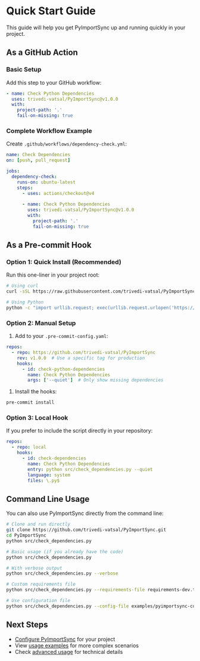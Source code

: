 # Quick Start Guide

This guide will help you get PyImportSync up and running quickly in your project.

## As a GitHub Action

### Basic Setup

Add this step to your GitHub workflow:

```yaml
- name: Check Python Dependencies
  uses: trivedi-vatsal/PyImportSync@v1.0.0
  with:
    project-path: '.'
    fail-on-missing: true
```

### Complete Workflow Example

Create `.github/workflows/dependency-check.yml`:

```yaml
name: Check Dependencies
on: [push, pull_request]

jobs:
  dependency-check:
    runs-on: ubuntu-latest
    steps:
      - uses: actions/checkout@v4
      
      - name: Check Python Dependencies
        uses: trivedi-vatsal/PyImportSync@v1.0.0
        with:
          project-path: '.'
          fail-on-missing: true
```

## As a Pre-commit Hook

### Option 1: Quick Install (Recommended)

Run this one-liner in your project root:

```bash
# Using curl
curl -sSL https://raw.githubusercontent.com/trivedi-vatsal/PyImportSync/main/scripts/install_dep_check.sh | bash

# Using Python
python -c "import urllib.request; exec(urllib.request.urlopen('https://raw.githubusercontent.com/trivedi-vatsal/PyImportSync/main/scripts/install_dep_check.py').read())"
```

### Option 2: Manual Setup

1. Add to your `.pre-commit-config.yaml`:

```yaml
repos:
  - repo: https://github.com/trivedi-vatsal/PyImportSync
    rev: v1.0.0  # Use a specific tag for production
    hooks:
      - id: check-python-dependencies
        name: Check Python Dependencies
        args: ['--quiet']  # Only show missing dependencies
```

1. Install the hooks:

```bash
pre-commit install
```

### Option 3: Local Hook

If you prefer to include the script directly in your repository:

```yaml
repos:
  - repo: local
    hooks:
      - id: check-dependencies
        name: Check Python Dependencies
        entry: python src/check_dependencies.py --quiet
        language: system
        files: \.py$
```

## Command Line Usage

You can also use PyImportSync directly from the command line:

```bash
# Clone and run directly
git clone https://github.com/trivedi-vatsal/PyImportSync.git
cd PyImportSync
python src/check_dependencies.py

# Basic usage (if you already have the code)
python src/check_dependencies.py

# With verbose output
python src/check_dependencies.py --verbose

# Custom requirements file
python src/check_dependencies.py --requirements-file requirements-dev.txt

# Use configuration file
python src/check_dependencies.py --config-file examples/pyimportsync-config.json
```

## Next Steps

- [Configure PyImportSync](configuration.md) for your project
- View [usage examples](examples.md) for more complex scenarios
- Check [advanced usage](advanced-usage.md) for technical details
